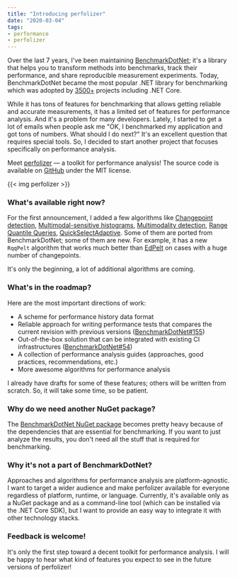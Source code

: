 ```yaml
---
title: "Introducing perfolizer"
date: "2020-03-04"
tags:
- performance
- perfolizer
---
```


Over the last 7 years, I've been maintaining [BenchmarkDotNet](https://github.com/dotnet/BenchmarkDotNet);
  it's a library that helps you to transform methods into benchmarks, track their performance, and share reproducible measurement experiments.
Today, BenchmarkDotNet became the most popular .NET library for benchmarking which was adopted by [3500+](https://github.com/dotnet/BenchmarkDotNet#who-use-benchmarkdotnet) projects including .NET Core.

While it has tons of features for benchmarking that allows getting reliable and accurate measurements,
  it has a limited set of features for performance analysis.
And it's a problem for many developers.
Lately, I started to get a lot of emails when people ask me
  "OK, I benchmarked my application and got tons of numbers. What should I do next?"
It's an excellent question that requires special tools.
So, I decided to start another project that focuses specifically on performance analysis.

Meet [perfolizer](https://github.com/AndreyAkinshin/perfolizer) — a toolkit for performance analysis!
The source code is available on [GitHub](https://github.com/AndreyAkinshin/perfolizer) under the MIT license.

{{< img perfolizer >}}

<!--more-->

### What's available right now?

For the first announcement, I added a few algorithms like
  [Changepoint detection](https://github.com/AndreyAkinshin/perfolizer#changepoint-detection),
  [Multimodal-sensitive histograms](https://github.com/AndreyAkinshin/perfolizer#multimodal-sensitive-histograms),
  [Multimodality detection](https://github.com/AndreyAkinshin/perfolizer#multimodality-detection),
  [Range Quantile Queries](https://github.com/AndreyAkinshin/perfolizer#range-quantile-queries),
  [QuickSelectAdaptive](https://github.com/AndreyAkinshin/perfolizer#quickselectadaptive).
Some of them are ported from BenchmarkDotNet; some of them are new.
For example, it has a new `RqqPelt` algorithm that works much better than [EdPelt](https://aakinshin.net/posts/edpelt/) on cases
  with a huge number of changepoints.

It's only the beginning, a lot of additional algorithms are coming.

### What's in the roadmap?

Here are the most important directions of work:

* A scheme for performance history data format
* Reliable approach for writing performance tests that compares the current revision with previous versions ([BenchmarkDotNet#155](https://github.com/dotnet/BenchmarkDotNet/issues/155))
* Out-of-the-box solution that can be integrated with existing CI infrastructures ([BenchmarkDotNet#54](https://github.com/dotnet/BenchmarkDotNet/issues/54))
* A collection of performance analysis guides (approaches, good practices, recommendations, etc.)
* More awesome algorithms for performance analysis

I already have drafts for some of these features; others will be written from scratch.
So, it will take some time, so be patient.

### Why do we need another NuGet package?

The [BenchmarkDotNet NuGet package](https://www.nuget.org/packages/BenchmarkDotNet/) becomes pretty heavy because of the dependencies that are essential for benchmarking.
If you want to just analyze the results, you don't need all the stuff that is required for benchmarking.

### Why it's not a part of BenchmarkDotNet?

Approaches and algorithms for performance analysis are platform-agnostic.
I want to target a wider audience and make perfolizer available for everyone regardless of platform, runtime, or language.
Currently, it's available only as a NuGet package and as a command-line tool (which can be installed via the .NET Core SDK),
  but I want to provide an easy way to integrate it with other technology stacks.

### Feedback is welcome!

It's only the first step toward a decent toolkit for performance analysis.
I will be happy to hear what kind of features you expect to see in the future versions of perfolizer!
